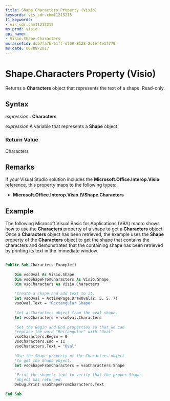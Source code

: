 ```yaml
---
title: Shape.Characters Property (Visio)
keywords: vis_sdr.chm11213215
f1_keywords:
- vis_sdr.chm11213215
ms.prod: visio
api_name:
- Visio.Shape.Characters
ms.assetid: dcb7fa7b-61ff-df09-8128-2d1ef4e17770
ms.date: 06/08/2017
---
```



# Shape.Characters Property (Visio)

Returns a  **Characters** object that represents the text of a shape. Read-only.


## Syntax

 _expression_ . **Characters**

 _expression_ A variable that represents a **Shape** object.


### Return Value

Characters


## Remarks

If your Visual Studio solution includes the  **Microsoft.Office.Interop.Visio** reference, this property maps to the following types:


-  **Microsoft.Office.Interop.Visio.IVShape.Characters**
    

## Example

The following Microsoft Visual Basic for Applications (VBA) macro shows how to use the  **Characters** property of a shape to get a **Characters** object. Once a **Characters** object has been retrieved, the example uses the **Shape** property of the **Characters** object to get the shape that contains the characters and demonstrates that the containing shape has been retrieved by printing its text in the Immediate window.


```vb
 
Public Sub Characters_Example() 
  
    Dim vsoOval As Visio.Shape  
    Dim vsoShapeFromCharacters As Visio.Shape  
    Dim vsoCharacters As Visio.Characters  
 
    'Create a shape and add text to it. 
    Set vsoOval = ActivePage.DrawOval(2, 5, 5, 7)  
    vsoOval.Text = "Rectangular Shape"  
 
    'Get a Characters object from the oval shape. 
    Set vsoCharacters = vsoOval.Characters  
 
    'Set the Begin and End properties so that we can 
    'replace the word "Rectangular" with "Oval" 
    vsoCharacters.Begin = 0 
    vsoCharacters.End = 11 
    vsoCharacters.Text = "Oval" 
 
    'Use the Shape property of the Characters object 
    'to get the Shape object. 
    Set vsoShapeFromCharacters = vsoCharacters.Shape  
 
    'Print the shape's text to verify that the proper Shape 
    'object was returned.  
    Debug.Print vsoShapeFromCharacters.Text 
  
End Sub
```


